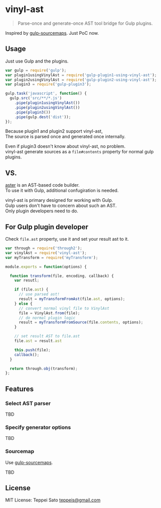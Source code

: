 vinyl-ast
====

> Parse-once and generate-once AST tool bridge for Gulp plugins.

Inspired by [gulp-sourcemaps](https://github.com/floridoo/gulp-sourcemaps).
Just PoC now.

## Usage

Just use Gulp and the plugins.

```javascript
var gulp = require('gulp');
var plugin1usingVinylAst = require('gulp-plugin1-using-vinyl-ast');
var plugin2usingVinylAst = require('gulp-plugin2-using-vinyl-ast');
var plugin3 = require('gulp-plugin3');

gulp.task('javascript', function() {
  gulp.src('src/**/*.js')
    .pipe(plugin1usingVinylAst())
    .pipe(plugin2usingVinylAst())
    .pipe(plugin3())
    .pipe(gulp.dest('dist'));
});
```

Because plugin1 and plugin2 support vinyl-ast,  
The source is parsed once and generated once internally.

Even if plugin3 doesn't know about vinyl-ast, no problem.  
vinyl-ast generate sources as a `file#contents` property for normal gulp plugins.

## VS.

[aster](http://asterjs.github.io/aster/) is an AST-based code builder.  
To use it with Gulp, additional confugiration is needed.

vinyl-ast is primary designed for working with Gulp.  
Gulp users don't have to concern about such an AST.  
Only plugin developers need to do.

## For Gulp plugin developer

Check `file.ast` property, use it and set your result ast to it.

```javascript
var through = require('through2');
var vinylAst = require('vinyl-ast');
var myTransform = require('myTransform');

module.exports = function(options) {

  function transform(file, encoding, callback) {
    var resutl;

    if (file.ast) {
      // use parsed ast!
      result = myTransformFromAst(file.ast, options);
    } else {
      // convert normal vinyl file to VinylAst
      file = VinylAst.from(file);
      // do normal plugin logic
      result = myTransformFromSource(file.contents, options);
    }

    // set result AST to file.ast
    file.ast = result.ast

    this.push(file);
    callback();
  }

  return through.obj(transform);
};
```

## Features

### Select AST parser

TBD

### Specify generator options

TBD

### Sourcemap

Use [gulp-sourcemaps](https://github.com/floridoo/gulp-sourcemaps).

TBD

## License

MIT License: Teppei Sato <teppeis@gmail.com>
